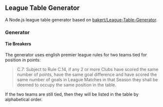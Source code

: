 ## League Table Generator

A Node.js league table generator based on [bakert/League-Table-Generator](https://github.com/bakert/League-Table-Generator).

### Generator

#### Tie Breakers

The generator uses english premier league rules for two teams tied for position in points:

> C.7: Subject to Rule C.14, if any 2 or more Clubs have scored the same number of points, have the same goal difference and have scored the same number of goals in League Matches in that Season they shall be deemed to occupy the same position in the table.

If the two teams are still tied, then they will be listed in the table by alphabetical order.
